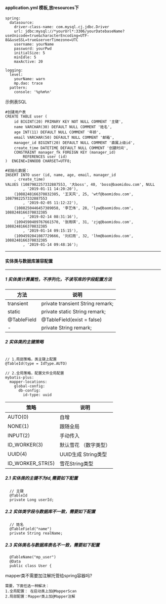 #### application.yml 模板,放resources下 
```
spring:
  datasource:
    driver-class-name: com.mysql.cj.jdbc.Driver
    url: jdbc:mysql://*yourUrl*:3306/yourDatebaseName?useUnicode=true&characterEncoding=UTF-8&&useSSL=true&serverTimezone=UTC
    username: yourName
    password: yourPwd
    initialSize: 5
    minIdle: 5
    maxActive: 20

logging:
  level:
    yourName: warn
    mp.dao: trace
  pattern:
    console: '%p%m%n'
```

示例表SQL

```$xslt
#创建用户表
CREATE TABLE user (
    id BIGINT(20) PRIMARY KEY NOT NULL COMMENT '主键',
    name VARCHAR(30) DEFAULT NULL COMMENT '姓名',
    age INT(11) DEFAULT NULL COMMENT '年龄',
    email VARCHAR(50) DEFAULT NULL COMMENT '邮箱',
    manager_id BIGINT(20) DEFAULT NULL COMMENT '直属上级id',
    create_time DATETIME DEFAULT NULL COMMENT '创建时间',
    CONSTRAINT manager_fk FOREIGN KEY (manager_id)
        REFERENCES user (id)
)  ENGINE=INNODB CHARSET=UTF8;

#初始化数据：
INSERT INTO user (id, name, age, email, manager_id
	, create_time)
VALUES (1087982257332887553, '大boss', 40, 'boss@baomidou.com', NULL
		, '2019-01-11 14:20:20'),
	(1088248166370832385, '王天风', 25, 'wtf@baomidou.com', 1087982257332887553
		, '2019-02-05 11:12:22'),
	(1088250446457389058, '李艺伟', 28, 'lyw@baomidou.com', 1088248166370832385
		, '2019-02-14 08:31:16'),
	(1094590409767661570, '张雨琪', 31, 'zjq@baomidou.com', 1088248166370832385
		, '2019-01-14 09:15:15'),
	(1094592041087729666, '刘红雨', 32, 'lhm@baomidou.com', 1088248166370832385
		, '2019-01-14 09:48:16');
```


---------------------

#### 实体类与数据库兼容配置
--------------------------------
##### 1 实体类计算属性，不序列化，不读写库的字段配置方法
方法|说明
---|---
transient|private transient String remark;
static|private static String remark;
@TableField|@TableField(exist = false)
 -|private  String remark;
##### 2 实体类的主键策略
```aidl

// 1.局部策略，类主键上配置
@TableId(type = IdType.AUTO)

// 2.全局策略，配置文件全局配置
mybatis-plus:
  mapper-locations:
    global-config:
      db-config:
        id-type: uuid

```
策略|说明
---|---
AUTO(0)| 自增
NONE(1)| 跟随全局
INPUT(2)| 手动传入
ID_WORKER(3)| 默认雪花 （数字类型）
UUID(4)| UUID生成 String类型
ID_WORKER_STR(5)| 雪花String类型

##### 2.1 实体类的主键不为Id,需要如下配置
```$xslt
  // 主键
  @TableId
  private Long userId;
```

##### 2.2 实体类字段与数据库不一致，需要如下配置
```$xslt
  // 姓名
  @TableField("name")
  private String realName;
```

##### 2.3 实体类名与数据库表名不一致，需要如下配置
```$xslt
  @TableName("mp_user")
  @Data
  public class User {
```
mapper类不需要加注解托管给spring容器吗?
```aidl
需要，下面任选一种解决：
1.全局配置： 在启动类上加@MapperScan
2.局部配置：Mapper类上加@Mapper注解
```